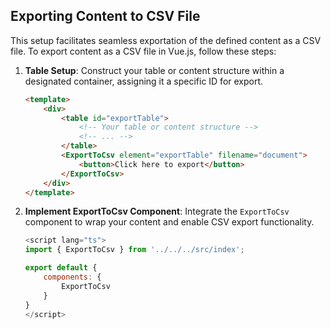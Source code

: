 ## Exporting Content to CSV File

This setup facilitates seamless exportation of the defined content as a CSV file. To export content as a CSV file in Vue.js, follow these steps:

1. **Table Setup**: Construct your table or content structure within a designated container, assigning it a specific ID for export.

    ```html
    <template>
        <div>
            <table id="exportTable">
                <!-- Your table or content structure -->
                <!-- ... -->
            </table>
            <ExportToCsv element="exportTable" filename="document">
                <button>Click here to export</button>
            </ExportToCsv>
        </div>
    </template>
    ```

2. **Implement ExportToCsv Component**: Integrate the `ExportToCsv` component to wrap your content and enable CSV export functionality.

    ```javascript
    <script lang="ts">
    import { ExportToCsv } from '../../../src/index';

    export default {
        components: {
            ExportToCsv
        }
    }
    </script>
    ```
